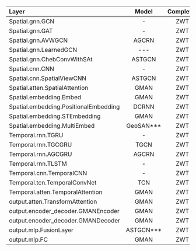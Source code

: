 | Layer | Model | Completer | Test |
| :- | :-: | :-: | :-:|
|Spatial.gnn.GCN|-| ZWT | √ | 
|Spatial.gnn.GAT|-| ZWT | √ |
|Spatial.gnn.AVWGCN|AGCRN|ZWT|√|
|Spatial.gnn.LearnedGCN|---|ZWT|√|
|Spatial.gnn.ChebConvWithSAt|ASTGCN|ZWT|√|
|Spatial.cnn.CNN|-| ZWT | √ | 
|Spatial.cnn.SpatialViewCNN|ASTGCN| ZWT | √ | 
|Spatial.atten.SpatialAttention|GMAN| ZWT | √ | 
|Spatial.embedding.Embed|GMAN| ZWT | √ | 
|Spatial.embedding.PositionalEmbedding|DCRNN| ZWT | × | 
|Spatial.embedding.STEmbedding |GMAN| ZWT | √  |
|Spatial.embedding.MultiEmbed|GeoSAN***| ZWT | √  |
|Temporal.rnn.TGRU|-| ZWT | √  |
|Temporal.rnn.TGCGRU|TGCN| ZWT | √  |
|Temporal.rnn.AGCGRU|AGCRN| ZWT | √  |
|Temporal.rnn.TLSTM|-| ZWT | √  |
|Temporal.cnn.TemporalCNN|-| ZWT | √  |
|Temporal.tcn.TemporalConvNet|TCN| ZWT | ×  |
|Temporal.atten.TemporalAttention|GMAN| ZWT | √  |
|output.atten.TransformAttention|GMAN| ZWT | √  |
|output.encoder_decoder.GMANEncoder|GMAN| ZWT | √  |
|output.encoder_decoder.GMANDecoder|GMAN| ZWT | √  |
|output.mlp.FusionLayer|ASTGCN***| ZWT | √  |
|output.mlp.FC|GMAN| ZWT | √  |
